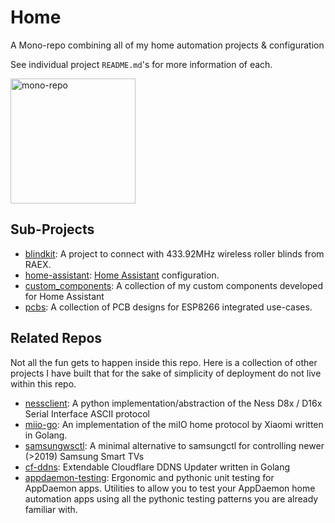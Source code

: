 # Home

A Mono-repo combining all of my home automation projects & configuration

See individual project `README.md`'s for more information of each.

<img alt="mono-repo" src="http://i.imgur.com/PBiiZN8.png" height="200px" />

## Sub-Projects
- [blindkit](blindkit/): A project to connect with 433.92MHz wireless roller blinds from RAEX.
- [home-assistant](home-assistant/): [Home Assistant](https://home-assistant.io) configuration.
- [custom_components](home-assistant/martin-pl/custom_components): A collection of my custom components developed for Home Assistant
- [pcbs](pcbs/): A collection of PCB designs for ESP8266 integrated use-cases.

## Related Repos

Not all the fun gets to happen inside this repo. Here is a collection of other projects I have built that for the sake of simplicity of deployment do not live within this repo.

- [nessclient](https://github.com/nickw444/nessclient): A python implementation/abstraction of the Ness D8x / D16x Serial Interface ASCII protocol
- [miio-go](https://github.com/nickw444/miio-go): An implementation of the miIO home protocol by Xiaomi written in Golang.
- [samsungwsctl](https://github.com/nickw444/samsungwsctl):  A minimal alternative to samsungctl for controlling newer (>2019) Samsung Smart TVs
- [cf-ddns](https://github.com/nickw444/cf-ddns): Extendable Cloudflare DDNS Updater written in Golang
- [appdaemon-testing](https://github.com/nickw444/appdaemon-testing/): Ergonomic and pythonic unit testing for AppDaemon apps. Utilities to allow you to test your AppDaemon home automation apps using all the pythonic testing patterns you are already familiar with.
